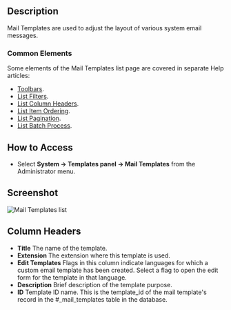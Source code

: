 <!-- Filename: Help4.x:Mail_Templates / Display title: Mail Templates -->

## Description

Mail Templates are used to adjust the layout of various system email
messages.

### Common Elements

Some elements of the Mail Templates list page are covered in separate Help 
articles:

* [Toolbars](jdocmanual?article=help/common-elements/toolbars "").
* [List Filters](jdocmanual?article=help/common-elements/list-filters "").
* [List Column Headers](jdocmanual?article=help/common-elements/list-column-headers "").
* [List Item Ordering](jdocmanual?article=help/common-elements/list-ordering "").
* [List Pagination](jdocmanual?article=help/common-elements/list-pagination "").
* [List Batch Process](jdocmanual?article=help/common-elements/list-batch-process "").


## How to Access

- Select **System → Templates panel → Mail Templates** from the
  Administrator menu.

## Screenshot

![Mail Templates list](../../../en/images/mail/mail-templates.png)

## Column Headers

- **Title** The name of the template.
- **Extension** The extension where this template is used.
- **Edit Templates** Flags in this column indicate languages for which a
  custom email template has been created. Select a flag to open the edit
  form for the template in that language.
- **Description** Brief description of the template purpose.
- **ID** Template ID name. This is the template_id of the mail
  template's record in the \#\_mail_templates table in the database.
